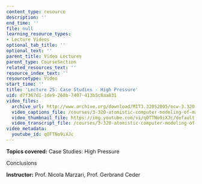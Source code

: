```yaml
---
content_type: resource
description: ''
end_time: ''
file: null
learning_resource_types:
- Lecture Videos
optional_tab_title: ''
optional_text: ''
parent_title: Video Lectures
parent_type: CourseSection
related_resources_text: ''
resource_index_text: ''
resourcetype: Video
start_time: ''
title: 'Lecture 25: Case Studies - High Pressure'
uid: d7f367d1-1de9-260b-7407-413b5c8aa831
video_files:
  archive_url: http://www.archive.org/download/MIT3.320S2005/ocw-3.320-lec-19-10may05-220k.mp4
  video_captions_file: /courses/3-320-atomistic-computer-modeling-of-materials-sma-5107-spring-2005/32206e7a0ddd5f51abebe257c6d24427_qOTTNo9iXJc.vtt
  video_thumbnail_file: https://img.youtube.com/vi/qOTTNo9iXJc/default.jpg
  video_transcript_file: /courses/3-320-atomistic-computer-modeling-of-materials-sma-5107-spring-2005/0a9e7238e89977b7470257584ea8ee8f_qOTTNo9iXJc.pdf
video_metadata:
  youtube_id: qOTTNo9iXJc
---
```


**Topics covered:** Case Studies: High Pressure

Conclusions

**Instructor:** Prof. Nicola Marzari, Prof. Gerbrand Ceder